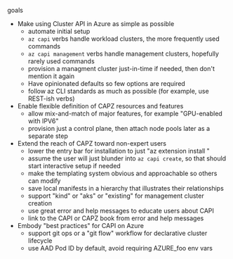 goals

- Make using Cluster API in Azure as simple as possible
  - automate initial setup
  - `az capi` verbs handle workload clusters, the more frequently used commands
  - `az capi management` verbs handle management clusters, hopefully rarely used commands
  - provision a managment cluster just-in-time if needed, then don't mention it again
  - Have opinionated defaults so few options are required
  - follow az CLI standards as much as possible (for example, use REST-ish verbs)
- Enable flexible definition of CAPZ resources and features
  - allow mix-and-match of major features, for example "GPU-enabled with IPV6"
  - provision just a control plane, then attach node pools later as a separate step
- Extend the reach of CAPZ toward non-expert users
  - lower the entry bar for installation to just "az extension install <url>"
  - assume the user will just blunder into `az capi create`, so that should start
    interactive setup if needed
  - make the templating system obvious and approachable so others can modify
  - save local manifests in a hierarchy that illustrates their relationships
  - support "kind" or "aks" or "existing" for management cluster creation
  - use great error and help messages to educate users about CAPI
  - link to the CAPI or CAPZ book from error and help messages
- Embody "best practices" for CAPI on Azure
  - support git ops or a "git flow" workflow for declarative cluster lifecycle
  - use AAD Pod ID by default, avoid requiring AZURE_foo env vars
